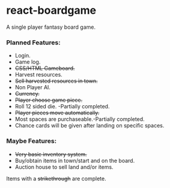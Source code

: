 # react-boardgame
A single player fantasy board game.

<h3>Planned Features:</h3>

* Login.
* Game log.
* ~~CSS/HTML Gameboard.~~
* Harvest resources.
* ~~Sell harvested resources in town.~~
* Non Player AI.
* ~~Currency.~~
* ~~Player choose game piece.~~
* Roll 12 sided die. -Partially completed.
* ~~Player pieces move automatically.~~
* Most spaces are purchaseable.-Partially completed.
* Chance cards will be given after landing on specific spaces.


<h3>Maybe Features:</h3>

* ~~Very basic inventory system.~~
* Buy/obtain items in town/start and on the board.
* Auction house to sell land and/or items.

Items with a ~~strikethrough~~ are complete.